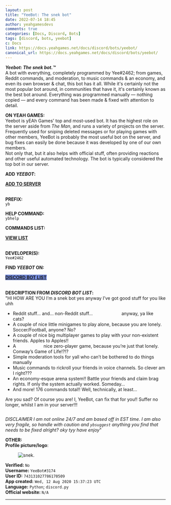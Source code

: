 ```yaml
---
layout: post
title: "YeeBot: The snek bot"
date: 2022-07-14 18:45
author: yeahgamesdevs
comments: true
categories: [Docs, Discord, Bots]
tags: [discord, bots, yeebot]
c: Docs
link: https://docs.yeahgames.net/docs/discord/bots/yeebot/
canonical_url: https://docs.yeahgames.net/docs/discord/bots/yeebot/
---
```

<!-- wp:paragraph -->
<p><em><strong>Yeebot: The snek bot.™</strong></em> <br>A bot with everything, completely programmed by Yee#2462; from games, Reddit commands, and moderation, to music commands &amp; an economy, and even its own browser &amp; chat, this bot has it all. While it's certainly not the most popular bot around, in communities that have it, it's certainly known as the best bot around. Everything was programmed manually — nothing copied — and every command has been made &amp; fixed with attention to detail. </p>
<!-- /wp:paragraph -->

<!-- wp:paragraph -->
<p><strong>ON YEAH GAMES:</strong><br>Yeebot is yEAh Games' top and most-used bot. It has the highest role on the server aside from <em>The Man</em>, and runs a variety of projects on the server. Frequently used for sniping deleted messages or for playing games with other members, YeeBot is probably the most useful bot on the server, and bug fixes can easily be done because it was developed by one of our own members.<br>Not only that, but it also helps with official stuff, often providing reactions and other useful automated technology. The bot is typically considered the top bot in our server.</p>
<!-- /wp:paragraph -->

<!-- wp:paragraph -->
<p><strong>ADD <em>YEEBOT</em>:</strong></p>
<!-- /wp:paragraph -->

<!-- wp:buttons -->
<div class="wp-block-buttons"><!-- wp:button {"backgroundColor":"vivid-green-cyan","textColor":"white","style":{"border":{"radius":"0px"}}} -->
<div class="wp-block-button"><a class="wp-block-button__link has-white-color has-vivid-green-cyan-background-color has-text-color has-background wp-element-button" href="https://discord.com/api/oauth2/authorize?client_id=743131027786170509&amp;permissions=1636369432051&amp;scope=applications.commands+bot" style="border-radius:0;"><strong>ADD TO SERVER</strong></a></div>
<!-- /wp:button --></div>
<!-- /wp:buttons -->

<!-- wp:paragraph -->
<p><br><strong>PREFIX:</strong><br><code>yb</code></p>
<!-- /wp:paragraph -->

<!-- wp:paragraph -->
<p><strong>HELP COMMAND:</strong><br><code>ybhelp</code></p>
<!-- /wp:paragraph -->

<!-- wp:paragraph -->
<p><strong>COMMANDS LIST:</strong></p>
<!-- /wp:paragraph -->

<!-- wp:buttons -->
<div class="wp-block-buttons"><!-- wp:button {"backgroundColor":"vivid-cyan-blue","textColor":"white","style":{"border":{"radius":"0px"}}} -->
<div class="wp-block-button"><a class="wp-block-button__link has-white-color has-vivid-cyan-blue-background-color has-text-color has-background wp-element-button" href="yeahgames.pro/404" style="border-radius:0;"><strong>VIEW LIST</strong></a></div>
<!-- /wp:button --></div>
<!-- /wp:buttons -->

<!-- wp:paragraph -->
<p><br><strong>DEVELOPER(S):</strong><br><code>Yee#2462</code></p>
<!-- /wp:paragraph -->

<!-- wp:paragraph -->
<p><strong>FIND <em>YEEBOT</em> ON:</strong></p>
<!-- /wp:paragraph -->

<!-- wp:buttons {"layout":{"type":"flex","justifyContent":"left"}} -->
<div class="wp-block-buttons"><!-- wp:button {"textColor":"white","style":{"color":{"background":"#7289da"},"border":{"radius":"0px"}}} -->
<div class="wp-block-button"><a class="wp-block-button__link has-white-color has-text-color has-background wp-element-button" href="https://discordbotlist.com/bots/yeebot" style="border-radius:0;background-color:#7289da;"><strong>DISCORD BOT LIST</strong></a></div>
<!-- /wp:button --></div>
<!-- /wp:buttons -->

<!-- wp:paragraph -->
<p><br><strong>DESCRIPTION FROM <em>DISCORD BOT LIST</em>:</strong><br>"HI HOW ARE YOU I’m a snek bot yes anyway I’ve got good stuff for you like uhh</p>
<!-- /wp:paragraph -->

<!-- wp:list -->
<ul><li>Reddit stuff… and… non-Reddit stuff… ​ ​ ​ ​ ​ ​ ​ ​ ​ ​ ​ ​ ​ ​ ​ ​ ​ ​ ​ ​ ​ ​ ​anyway, ya like cats?</li><li>A couple of nice little minigames to play alone, because you are lonely. Soccer/Football, anyone? No?</li><li>A couple of nice big multiplayer games to play with your non-existent friends. Apples to Apples!!</li><li>A ​ ​ ​ ​ ​ ​ ​ ​ ​ ​ ​​​ ​​ ​ ​ ​ ​ ​ ​ ​ ​  ​ nice zero-player game, because you’re just that lonely. Conway’s Game of Life!?!?</li><li>Simple moderation tools for yall who can’t be bothered to do things manually</li><li>Music commands to rickroll your friends in voice channels. So clever am I right???</li><li>An economy-esque arena system!! Battle your friends and claim brag rights. If only the system actually worked. Someday…</li><li>And more! 176 commands total!! Well, technically, at least…</li></ul>
<!-- /wp:list -->

<!-- wp:paragraph -->
<p>Are you sad? Of course you are! I, YeeBot, can fix that for you!! Suffer no longer, whilst I am in your server!!!</p>
<!-- /wp:paragraph -->

<!-- wp:image -->
<figure class="wp-block-image"><img src="https://i.imgur.com/x5Sd91k.png" alt="" /></figure>
<!-- /wp:image -->

<!-- wp:paragraph -->
<p>​<em>DISCLAIMER I am not online 24/7 and am based off in EST time. I am also very fragile, so handle with caution and&nbsp;<code>ybsuggest</code>&nbsp;anything you find that needs to be fixed alright? oky tyy have enjoy</em>"</p>
<!-- /wp:paragraph -->

<!-- wp:paragraph -->
<p><strong>OTHER:</strong><br><strong>Profile picture/logo</strong>:</p>
<!-- /wp:paragraph -->

<!-- wp:image -->
<figure class="wp-block-image"><img src="https://i.imgur.com/x5Sd91k.png" alt="snek." /></figure>
<!-- /wp:image -->

<!-- wp:paragraph -->
<p><strong>Verified: </strong><code>No</code><br><strong>Username:</strong> <code>YeeBot#3174</code><br><strong>User ID:</strong> <code>743131027786170509</code><br><strong>App created:</strong> <code>Wed, 12 Aug 2020 15:37:23 UTC</code><br><strong>Language:</strong> <code>Python</code>; <code>discord.py</code><br><strong>Official website: </strong><code>N/A</code><a rel="noreferrer noopener" href="https://discord.com/oauth2/authorize?client_id=743131027786170509&amp;permissions=931135222&amp;scope=bot" target="_blank"></a></p>
<!-- /wp:paragraph -->

<!-- wp:separator -->
<hr class="wp-block-separator has-alpha-channel-opacity" />
<!-- /wp:separator -->
